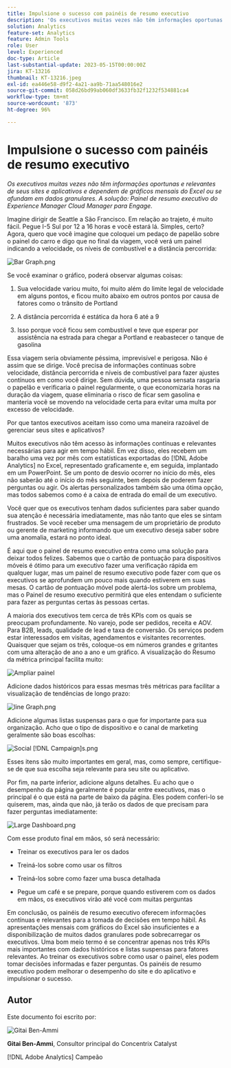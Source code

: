 ```yaml
---
title: Impulsione o sucesso com painéis de resumo executivo
description: 'Os executivos muitas vezes não têm informações oportunas e relevantes de seus sites e aplicativos e dependem de gráficos mensais do Excel ou se afundam em dados granulares. A solução: painel de resumo executivo.'
solution: Analytics
feature-set: Analytics
feature: Admin Tools
role: User
level: Experienced
doc-type: Article
last-substantial-update: 2023-05-15T00:00:00Z
jira: KT-13216
thumbnail: KT-13216.jpeg
exl-id: ea446e58-d9f2-4a21-aa9b-71aa548016e2
source-git-commit: 058d26bd99ab060df3633fb32f1232f534881ca4
workflow-type: tm+mt
source-wordcount: '873'
ht-degree: 96%

---
```


# Impulsione o sucesso com painéis de resumo executivo

_Os executivos muitas vezes não têm informações oportunas e relevantes de seus sites e aplicativos e dependem de gráficos mensais do Excel ou se afundam em dados granulares. A solução: Painel de resumo executivo do Experience Manager Cloud Manager para Engage._

Imagine dirigir de Seattle a São Francisco. Em relação ao trajeto, é muito fácil. Pegue I-5 Sul por 12 a 16 horas e você estará lá. Simples, certo? Agora, quero que você imagine que coloquei um pedaço de papelão sobre o painel do carro e digo que no final da viagem, você verá um painel indicando a velocidade, os níveis de combustível e a distância percorrida:

![Bar Graph.png](assets/bar-graph.png)

Se você examinar o gráfico, poderá observar algumas coisas:

1. Sua velocidade variou muito, foi muito além do limite legal de velocidade em alguns pontos, e ficou muito abaixo em outros pontos por causa de fatores como o trânsito de Portland

1. A distância percorrida é estática da hora 6 até a 9

1. Isso porque você ficou sem combustível e teve que esperar por assistência na estrada para chegar a Portland e reabastecer o tanque de gasolina

Essa viagem seria obviamente péssima, imprevisível e perigosa. Não é assim que se dirige. Você precisa de informações contínuas sobre velocidade, distância percorrida e níveis de combustível para fazer ajustes contínuos em como você dirige. Sem dúvida, uma pessoa sensata rasgaria o papelão e verificaria o painel regularmente, o que economizaria horas na duração da viagem, quase eliminaria o risco de ficar sem gasolina e manteria você se movendo na velocidade certa para evitar uma multa por excesso de velocidade.

Por que tantos executivos aceitam isso como uma maneira razoável de gerenciar seus sites e aplicativos?

Muitos executivos não têm acesso às informações contínuas e relevantes necessárias para agir em tempo hábil. Em vez disso, eles recebem um baralho uma vez por mês com estatísticas exportadas do [!DNL Adobe Analytics] no Excel, representado graficamente e, em seguida, implantado em um PowerPoint. Se um ponto de desvio ocorrer no início do mês, eles não saberão até o início do mês seguinte, bem depois de poderem fazer perguntas ou agir. Os alertas personalizados também são uma ótima opção, mas todos sabemos como é a caixa de entrada do email de um executivo.

Você quer que os executivos tenham dados suficientes para saber quando sua atenção é necessária imediatamente, mas não tanto que eles se sintam frustrados. Se você receber uma mensagem de um proprietário de produto ou gerente de marketing informando que um executivo deseja saber sobre uma anomalia, estará no ponto ideal.

É aqui que o painel de resumo executivo entra como uma solução para deixar todos felizes. Sabemos que o cartão de pontuação para dispositivos móveis é ótimo para um executivo fazer uma verificação rápida em qualquer lugar, mas um painel de resumo executivo pode fazer com que os executivos se aprofundem um pouco mais quando estiverem em suas mesas. O cartão de pontuação móvel pode alertá-los sobre um problema, mas o Painel de resumo executivo permitirá que eles entendam o suficiente para fazer as perguntas certas às pessoas certas.

A maioria dos executivos tem cerca de três KPIs com os quais se preocupam profundamente. No varejo, pode ser pedidos, receita e AOV. Para B2B, leads, qualidade de lead e taxa de conversão. Os serviços podem estar interessados em visitas, agendamentos e visitantes recorrentes. Quaisquer que sejam os três, coloque-os em números grandes e gritantes com uma alteração de ano a ano e um gráfico. A visualização do Resumo da métrica principal facilita muito:

![Ampliar painel](assets/zoom-in-panel.png)

Adicione dados históricos para essas mesmas três métricas para facilitar a visualização de tendências de longo prazo:

![line Graph.png](assets/line-graph.png)

Adicione algumas listas suspensas para o que for importante para sua organização. Acho que o tipo de dispositivo e o canal de marketing geralmente são boas escolhas:

![Social [!DNL Campaign]s.png](assets/social-campaigns.png)

Esses itens são muito importantes em geral, mas, como sempre, certifique-se de que sua escolha seja relevante para seu site ou aplicativo.

Por fim, na parte inferior, adicione alguns detalhes. Eu acho que o desempenho da página geralmente é popular entre executivos, mas o principal é o que está na parte de baixo da página. Eles podem conferi-lo se quiserem, mas, ainda que não, já terão os dados de que precisam para fazer perguntas imediatamente:

![Large Dashboard.png](assets/large-dashboard.png)

Com esse produto final em mãos, só será necessário:

- Treinar os executivos para ler os dados

- Treiná-los sobre como usar os filtros

- Treiná-los sobre como fazer uma busca detalhada

- Pegue um café e se prepare, porque quando estiverem com os dados em mãos, os executivos virão até você com muitas perguntas

Em conclusão, os painéis de resumo executivo oferecem informações contínuas e relevantes para a tomada de decisões em tempo hábil. As apresentações mensais com gráficos do Excel são insuficientes e a disponibilização de muitos dados granulares pode sobrecarregar os executivos. Uma bom meio termo é se concentrar apenas nos três KPIs mais importantes com dados históricos e listas suspensas para fatores relevantes. Ao treinar
os executivos sobre como usar o painel, eles podem tomar decisões informadas e fazer perguntas. Os painéis de resumo executivo podem melhorar o desempenho do site e do aplicativo e impulsionar o sucesso.

## Autor

Este documento foi escrito por:

![Gitai Ben-Ammi](assets/gitai-ben-ammi.png)

**Gitai Ben-Ammi**, Consultor principal do Concentrix Catalyst

[!DNL Adobe Analytics] Campeão
